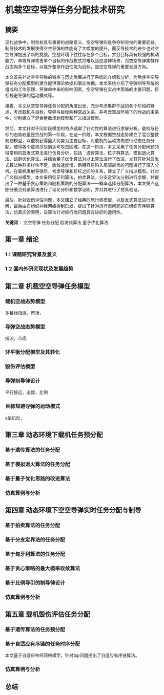 # 机载空空导弹任务分配技术研究

## 摘要

 现代战争中，制空权具有重要的战略意义，空空导弹则是争夺制空权的重要武器。制导技术的发展使得空空导弹的性能有了大幅度的提升，而反导技术的进步也对空空导弹提出了新的挑战。空战环境下往往存在多个目标，并且目标具有较强的机动能力，单枚导弹攻击单个目标的作战模式将难以适应这种场景，而空空导弹集群作战面向多个目标，以提升整体作战性能为目标，是空空导弹的重要发展方向。

本文首先针对空空导弹的特点与历史发展进行了系统的介绍和分析，为后序空空导弹任务分配模型的建立提供理论依据和事实依据。本文系统介绍了导弹制导系统的组成和工作原理，导弹命中率的影响因素，空空导弹在实战中面临的主要问题，目标规避导弹的运动模式等。

接着，本文从空空导弹任务分配的角度出发，充分考虑集群作战的各个阶段的特点，考虑载机与目标，导弹与目标两种空战关系，并考虑空战环境下的作战约束条件，分别建立了混合整数规划模型和广义指派模型。

然后，本文针对不同阶段模型的特点选取了针对性的算法进行求解分析。载机与目标的态势较量是空战的第一阶段，在这一阶段，本文根据空战态势建立了混合整数规划模型，以载机获得最大优势为主要目标，对载机的运动方向进行动态任务分配，使得各个载机尽快到达可攻击区域。在这一阶段，本文采用了任务分配问题领域常用的启发式算法进行仿真分析，包括：遗传算法、粒子群算法、模拟退火算法、蚁群优化算法。并结合量子优化算法对以上算法进行了改进，尤其在针对启发式算法种群多样性不足，收敛速度慢、后期容易陷入局部最优的问题进行了深入分析。在载机发射导弹后，考虑导弹和目标之间的关系，建立了广义指派模型。针对广义指派模型，本文采用匈牙利算法，拍卖算法，分支定界法分别进行求解，并提出了一种基于贪心策略和随机策略的分配算法——概率选择分配算法，本文重点这部分重点对该算法进行了理论分析和数学证明，并对其进行了仿真验证。

最后，针对毁伤评估问题，本文建立了经典的旅行商模型，以启发式算法进行求解，最后由自组织神经网络得到启发，提出了针对旅行商问题的自组织有序链算法，仿真实验表明，该算法针对旅行商问题具有较好的适用性。

**关键词**： 空空导弹 任务分配 启发式算法 量子优化算法 

## 第一章 绪论

### 1.1 课题研究背景及意义

### 1.2 国内外研究现状及发展趋势

## 第二章 机载空空导弹任务模型

### 载机空战态势模型  

多目标指派，市场，

### 导弹空战态势模型

指派，市场

### 非平衡分配模型及其转化

### 毁伤评估模型

### 导弹制导律设计

平行接近，追踪，比例

### 目标规避导弹的运动模式

s型机动，

## 第三章 动态环境下载机任务预分配

### 基于遗传算法的任务分配

### 基于模拟退火算法的任务分配

### 基于量子优化思路的改进算法

### 仿真算例与分析

## 第四章 动态环境下空空导弹实时任务分配与制导

### 基于拍卖算法的任务分配

### 基于分支定界法的任务分配

### 基于匈牙利算法的任务分配

### 基于贪心策略的最大概率收敛算法

### 基于比例导引的制导律设计

### 仿真算例与分析

## 第五章 载机毁伤评估任务分配

### 基于遗传算法的任务预分配

### 基于自适应有序链的任务时序分配

本文基于自适应神经网络模型，针对tsp问题提出了自适应有序链算法。

### 仿真算例与分析

## 总结



